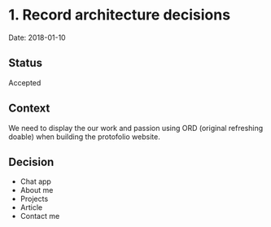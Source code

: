 # 1. Record architecture decisions

Date: 2018-01-10

## Status

Accepted

## Context

We need to display the our work and passion using ORD (original refreshing doable)
when building the protofolio website.

## Decision

* Chat app
* About me
* Projects
* Article
* Contact me

